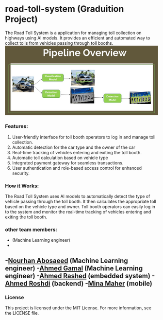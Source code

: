 # road-toll-system (Graduition Project)
The Road Toll System is a application for managing toll collection on highways using AI models. It provides an efficient and automated way to collect tolls from vehicles passing through toll booths.
![Image Description](https://github.com/mahmoudbahaa755/road-toll-system/blob/main/main%20pipeline.jpg)
### Features:
  1. User-friendly interface for toll booth operators to log in and manage toll collection.
  2. Automatic detection for the car type and the owner of the car
  3. Real-time tracking of vehicles entering and exiting the toll booth.
  4. Automatic toll calculation based on vehicle type 
  5. Integrated payment gateway for seamless transactions.
  6. User authentication and role-based access control for enhanced security.
### How it Works:
The Road Toll System uses AI models to automatically detect the type of vehicle passing through the toll booth. It then calculates the appropriate toll based on the vehicle type and owner. Toll booth operators can easily log in to the system and monitor the real-time tracking of vehicles entering and exiting the toll booth.


### other team members:
  - (Machine Learning engineer)
  - 
  -[Nourhan Abosaeed](https://github.com/ahmedrashed) (Machine Learning engineer)
  -[Ahmed Gamal](https://github.com/ahmedrashed) (Machine Learning engineer)
  -[Ahmed Rashed](https://github.com/ahmedrashed) (embedded system)
  -[Ahmed Roshdi](https://github.com/ahmedrashed) (backend)
  -[Mina Maher](https://github.com/ahmedrashed) (mobile)
  - 
 

### License
This project is licensed under the MIT License. For more information, see the LICENSE file.

